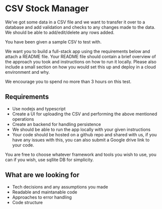 # CSV Stock Manager

We’ve got some data in a CSV file and we want to transfer it over to a database and add validation and checks to any changes made to the data. We should be able to add/edit/delete any rows added.

You have been given a sample CSV to test with.

We want you to build a full-stack app using the requirements below and attach a README file. Your README file should contain a brief overview of the approach you took and instructions on how to run it locally. Please also include a small section on how you would set this up and deploy in a cloud environment and why.

We encourage you to spend no more than 3 hours on this test.

## Requirements
- Use nodejs and typescript
- Create a UI for uploading the CSV and performing the above mentioned operations
- Create an backend for handling persistence
- We should be able to run the app locally with your given instructions
- Your code should be hosted on a github repo and shared with us, if you have any issues with this, you can also submit a Google drive link to your code.

You are free to choose whatever framework and tools you wish to use, you can if you wish, use sqllite DB for simplicity.

## What are we looking for

- Tech decisions and any assumptions you made
- Readable and maintanable code
- Approaches to error handling
- Code structure
